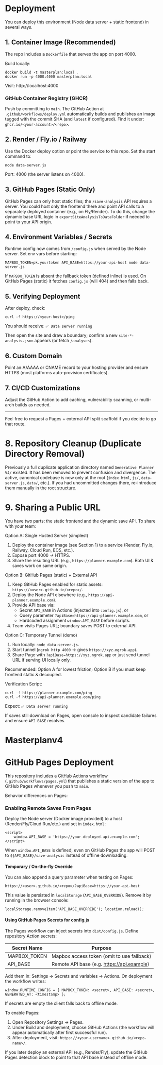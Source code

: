 # Deployment

You can deploy this environment (Node data server + static frontend) in several ways.

## 1. Container Image (Recommended)
The repo includes a `Dockerfile` that serves the app on port 4000.

Build locally:
```
docker build -t masterplan:local .
docker run -p 4000:4000 masterplan:local
```
Visit: http://localhost:4000

### GitHub Container Registry (GHCR)
Push by committing to `main`. The GitHub Action at `.github/workflows/deploy.yml` automatically builds and publishes an image tagged with the commit SHA (and `latest` if configured). Find it under: `ghcr.io/<your-account>/<repo>`.

## 2. Render / Fly.io / Railway
Use the Docker deploy option or point the service to this repo. Set the start command to:
```
node data-server.js
```
Port: 4000 (the server listens on 4000).

## 3. GitHub Pages (Static Only)
GitHub Pages can only host static files; the `/save-analysis` API requires a server. You could host only the frontend there and point API calls to a separately deployed container (e.g., on Fly/Render). To do this, change the dynamic base URL logic in `exportSiteAnalysisToDataFolder` if needed to point to your API origin.

## 4. Environment Variables / Secrets
Runtime config now comes from `/config.js` when served by the Node server. Set env vars before starting:
```
MAPBOX_TOKEN=pk.yourtoken API_BASE=https://your-api-host node data-server.js
```
If `MAPBOX_TOKEN` is absent the fallback token (defined inline) is used. On GitHub Pages (static) it fetches `config.js` (will 404) and then falls back.

## 5. Verifying Deployment
After deploy, check:
```
curl -f https://<your-host>/ping
```
You should receive: `✅ Data server running`

Then open the site and draw a boundary; confirm a new `site-*-analysis.json` appears (or fetch `/analyses`).

## 6. Custom Domain
Point an A/AAAA or CNAME record to your hosting provider and ensure HTTPS (most platforms auto-provision certificates).

## 7. CI/CD Customizations
Adjust the GitHub Action to add caching, vulnerability scanning, or multi-arch builds as needed.

---
Feel free to request a Pages + external API split scaffold if you decide to go that route.
# 8. Repository Cleanup (Duplicate Directory Removal)
Previously a full duplicate application directory named `Generative Planner V4/` existed. It has been removed to prevent confusion and divergence. The active, canonical codebase is now only at the root (`index.html`, `js/`, `data-server.js`, `data/`, etc.). If you had uncommitted changes there, re-introduce them manually in the root structure.

# 9. Sharing a Public URL
You have two parts: the static frontend and the dynamic save API. To share with your team:

Option A: Single Hosted Server (simplest)
1. Deploy the container image (see Section 1) to a service (Render, Fly.io, Railway, Cloud Run, ECS, etc.).
2. Expose port 4000 → HTTPS. 
3. Share the resulting URL (e.g., `https://planner.example.com`). Both UI & saves work on same origin.

Option B: GitHub Pages (static) + External API
1. Keep GitHub Pages enabled for static assets: `https://<user>.github.io/<repo>/`.
2. Deploy the Node API elsewhere (e.g., `https://api-planner.example.com`).
3. Provide API base via:
	- Secret `API_BASE` in Actions (injected into `config.js`), or
	- Query parameter `?apiBase=https://api-planner.example.com`, or
	- Hardcoded assignment `window.API_BASE` before scripts.
4. Team visits Pages URL; boundary saves POST to external API.

Option C: Temporary Tunnel (demo)
1. Run locally: `node data-server.js`.
2. Start tunnel (`ngrok http 4000` → gives `https://xyz.ngrok.app`).
3. Share Page with `?apiBase=https://xyz.ngrok.app` or just send tunnel URL if serving UI locally only.

Recommended: Option A for lowest friction; Option B if you must keep frontend static & decoupled.

Verification Script:
```
curl -f https://planner.example.com/ping
curl -f https://api-planner.example.com/ping
```
Expect: `✅ Data server running`

If saves still download on Pages, open console to inspect candidate failures and ensure `API_BASE` resolves.
# Masterplanv4
# GitHub Pages Deployment

This repository includes a GitHub Actions workflow (`.github/workflows/pages.yml`) that publishes a static version of the app to GitHub Pages whenever you push to `main`.

Behavior differences on Pages:

### Enabling Remote Saves From Pages
Deploy the Node server (Docker image provided) to a host (Render/Fly/Cloud Run/etc.) and set in `index.html`:
```
<script>
	window.API_BASE = 'https://your-deployed-api.example.com';
</script>
```
When `window.API_BASE` is defined, even on GitHub Pages the app will POST to `${API_BASE}/save-analysis` instead of offline downloading.

#### Temporary / On-the-fly Override
You can also append a query parameter when testing on Pages:
```
https://<user>.github.io/<repo>/?apiBase=https://your-api-host
```
This value is persisted in `localStorage` (`API_BASE_OVERRIDE`). Remove it by running in the browser console:
```
localStorage.removeItem('API_BASE_OVERRIDE'); location.reload();
```

#### Using GitHub Pages Secrets for config.js
The Pages workflow can inject secrets into `dist/config.js`. Define repository Action secrets:

| Secret Name    | Purpose                                   |
|----------------|--------------------------------------------|
| MAPBOX_TOKEN   | Mapbox access token (omit to use fallback) |
| API_BASE       | Remote API base (e.g. https://api.example) |

Add them in: Settings → Secrets and variables → Actions. On deployment the workflow writes:
```
window.RUNTIME_CONFIG = { MAPBOX_TOKEN: <secret>, API_BASE: <secret>, GENERATED_AT: <timestamp> };
```
If secrets are empty the client falls back to offline mode.

To enable Pages:
1. Open Repository Settings → Pages.
2. Under Build and deployment, choose GitHub Actions (the workflow will appear automatically after first successful run).
3. After deployment, visit: `https://<your-username>.github.io/<repo-name>/`.

If you later deploy an external API (e.g., Render/Fly), update the GitHub Pages detection block to point to that API base instead of offline mode.
